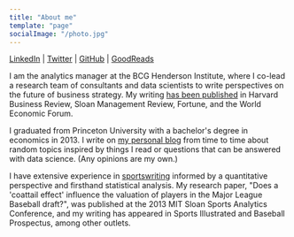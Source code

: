 ```yaml
---
title: "About me"
template: "page"
socialImage: "/photo.jpg"
---
```


[LinkedIn](https://www.linkedin.com/in/kevin-whitaker-2bb9ab66/) | [Twitter](https://twitter.com/whitakk) | [GitHub](https://github.com/whitakk/) | [GoodReads](https://www.goodreads.com/user/show/61117555-kevin-whitaker/)

I am the analytics manager at the BCG Henderson Institute, where I co-lead a research team of consultants and data scientists to write perspectives on the future of business strategy. My writing [has been published](/pages/business-strategy/) in Harvard Business Review, Sloan Management Review, Fortune, and the World Economic Forum.

I graduated from Princeton University with a bachelor's degree in economics in 2013. I write on [my personal blog](/page/0) from time to time about random topics inspired by things I read or questions that can be answered with data science. (Any opinions are my own.)

I have extensive experience in [sportswriting](/pages/sports) informed by a quantitative perspective and firsthand statistical analysis. My research paper, "Does a 'coattail effect' influence the valuation of players in the Major League Baseball draft?", was published at the 2013 MIT Sloan Sports Analytics Conference, and my writing has appeared in Sports Illustrated and Baseball Prospectus, among other outlets. 